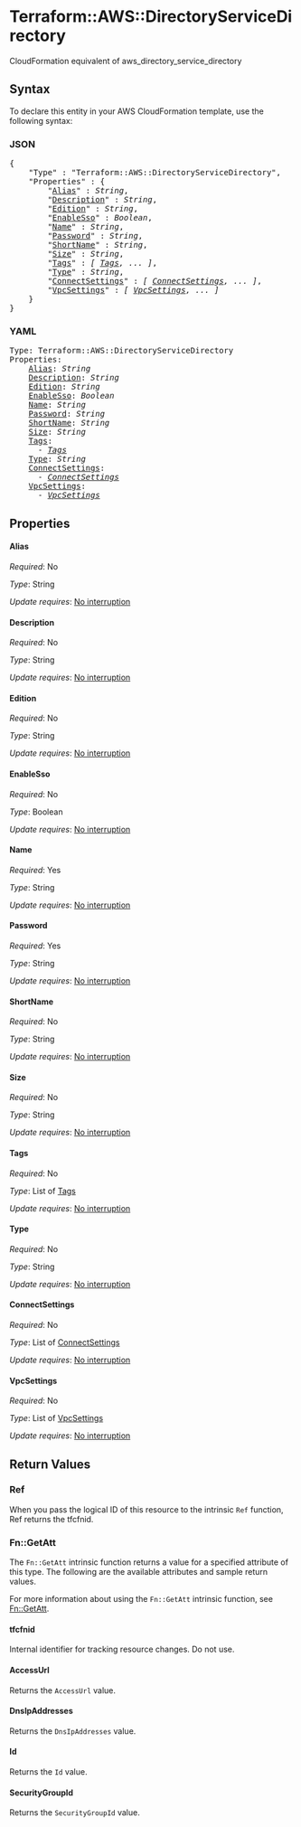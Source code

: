 # Terraform::AWS::DirectoryServiceDirectory

CloudFormation equivalent of aws_directory_service_directory

## Syntax

To declare this entity in your AWS CloudFormation template, use the following syntax:

### JSON

<pre>
{
    "Type" : "Terraform::AWS::DirectoryServiceDirectory",
    "Properties" : {
        "<a href="#alias" title="Alias">Alias</a>" : <i>String</i>,
        "<a href="#description" title="Description">Description</a>" : <i>String</i>,
        "<a href="#edition" title="Edition">Edition</a>" : <i>String</i>,
        "<a href="#enablesso" title="EnableSso">EnableSso</a>" : <i>Boolean</i>,
        "<a href="#name" title="Name">Name</a>" : <i>String</i>,
        "<a href="#password" title="Password">Password</a>" : <i>String</i>,
        "<a href="#shortname" title="ShortName">ShortName</a>" : <i>String</i>,
        "<a href="#size" title="Size">Size</a>" : <i>String</i>,
        "<a href="#tags" title="Tags">Tags</a>" : <i>[ <a href="tags.md">Tags</a>, ... ]</i>,
        "<a href="#type" title="Type">Type</a>" : <i>String</i>,
        "<a href="#connectsettings" title="ConnectSettings">ConnectSettings</a>" : <i>[ <a href="connectsettings.md">ConnectSettings</a>, ... ]</i>,
        "<a href="#vpcsettings" title="VpcSettings">VpcSettings</a>" : <i>[ <a href="vpcsettings.md">VpcSettings</a>, ... ]</i>
    }
}
</pre>

### YAML

<pre>
Type: Terraform::AWS::DirectoryServiceDirectory
Properties:
    <a href="#alias" title="Alias">Alias</a>: <i>String</i>
    <a href="#description" title="Description">Description</a>: <i>String</i>
    <a href="#edition" title="Edition">Edition</a>: <i>String</i>
    <a href="#enablesso" title="EnableSso">EnableSso</a>: <i>Boolean</i>
    <a href="#name" title="Name">Name</a>: <i>String</i>
    <a href="#password" title="Password">Password</a>: <i>String</i>
    <a href="#shortname" title="ShortName">ShortName</a>: <i>String</i>
    <a href="#size" title="Size">Size</a>: <i>String</i>
    <a href="#tags" title="Tags">Tags</a>: <i>
      - <a href="tags.md">Tags</a></i>
    <a href="#type" title="Type">Type</a>: <i>String</i>
    <a href="#connectsettings" title="ConnectSettings">ConnectSettings</a>: <i>
      - <a href="connectsettings.md">ConnectSettings</a></i>
    <a href="#vpcsettings" title="VpcSettings">VpcSettings</a>: <i>
      - <a href="vpcsettings.md">VpcSettings</a></i>
</pre>

## Properties

#### Alias

_Required_: No

_Type_: String

_Update requires_: [No interruption](https://docs.aws.amazon.com/AWSCloudFormation/latest/UserGuide/using-cfn-updating-stacks-update-behaviors.html#update-no-interrupt)

#### Description

_Required_: No

_Type_: String

_Update requires_: [No interruption](https://docs.aws.amazon.com/AWSCloudFormation/latest/UserGuide/using-cfn-updating-stacks-update-behaviors.html#update-no-interrupt)

#### Edition

_Required_: No

_Type_: String

_Update requires_: [No interruption](https://docs.aws.amazon.com/AWSCloudFormation/latest/UserGuide/using-cfn-updating-stacks-update-behaviors.html#update-no-interrupt)

#### EnableSso

_Required_: No

_Type_: Boolean

_Update requires_: [No interruption](https://docs.aws.amazon.com/AWSCloudFormation/latest/UserGuide/using-cfn-updating-stacks-update-behaviors.html#update-no-interrupt)

#### Name

_Required_: Yes

_Type_: String

_Update requires_: [No interruption](https://docs.aws.amazon.com/AWSCloudFormation/latest/UserGuide/using-cfn-updating-stacks-update-behaviors.html#update-no-interrupt)

#### Password

_Required_: Yes

_Type_: String

_Update requires_: [No interruption](https://docs.aws.amazon.com/AWSCloudFormation/latest/UserGuide/using-cfn-updating-stacks-update-behaviors.html#update-no-interrupt)

#### ShortName

_Required_: No

_Type_: String

_Update requires_: [No interruption](https://docs.aws.amazon.com/AWSCloudFormation/latest/UserGuide/using-cfn-updating-stacks-update-behaviors.html#update-no-interrupt)

#### Size

_Required_: No

_Type_: String

_Update requires_: [No interruption](https://docs.aws.amazon.com/AWSCloudFormation/latest/UserGuide/using-cfn-updating-stacks-update-behaviors.html#update-no-interrupt)

#### Tags

_Required_: No

_Type_: List of <a href="tags.md">Tags</a>

_Update requires_: [No interruption](https://docs.aws.amazon.com/AWSCloudFormation/latest/UserGuide/using-cfn-updating-stacks-update-behaviors.html#update-no-interrupt)

#### Type

_Required_: No

_Type_: String

_Update requires_: [No interruption](https://docs.aws.amazon.com/AWSCloudFormation/latest/UserGuide/using-cfn-updating-stacks-update-behaviors.html#update-no-interrupt)

#### ConnectSettings

_Required_: No

_Type_: List of <a href="connectsettings.md">ConnectSettings</a>

_Update requires_: [No interruption](https://docs.aws.amazon.com/AWSCloudFormation/latest/UserGuide/using-cfn-updating-stacks-update-behaviors.html#update-no-interrupt)

#### VpcSettings

_Required_: No

_Type_: List of <a href="vpcsettings.md">VpcSettings</a>

_Update requires_: [No interruption](https://docs.aws.amazon.com/AWSCloudFormation/latest/UserGuide/using-cfn-updating-stacks-update-behaviors.html#update-no-interrupt)

## Return Values

### Ref

When you pass the logical ID of this resource to the intrinsic `Ref` function, Ref returns the tfcfnid.

### Fn::GetAtt

The `Fn::GetAtt` intrinsic function returns a value for a specified attribute of this type. The following are the available attributes and sample return values.

For more information about using the `Fn::GetAtt` intrinsic function, see [Fn::GetAtt](https://docs.aws.amazon.com/AWSCloudFormation/latest/UserGuide/intrinsic-function-reference-getatt.html).

#### tfcfnid

Internal identifier for tracking resource changes. Do not use.

#### AccessUrl

Returns the <code>AccessUrl</code> value.

#### DnsIpAddresses

Returns the <code>DnsIpAddresses</code> value.

#### Id

Returns the <code>Id</code> value.

#### SecurityGroupId

Returns the <code>SecurityGroupId</code> value.

